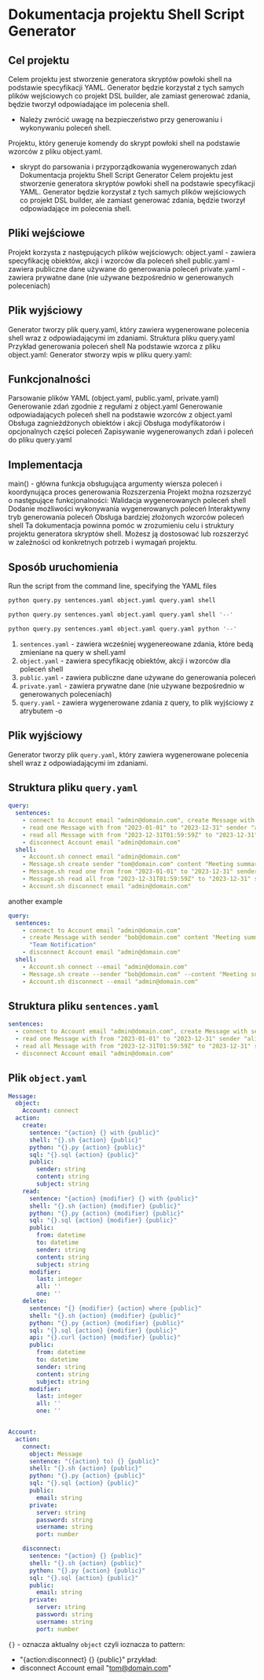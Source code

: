 # Dokumentacja projektu Shell Script Generator

## Cel projektu

Celem projektu jest stworzenie generatora skryptów powłoki shell na podstawie specyfikacji YAML. Generator będzie korzystał z tych samych plików wejściowych co projekt DSL builder, ale zamiast generować zdania, będzie tworzył odpowiadające im polecenia shell.
- Należy zwrócić uwagę na bezpieczeństwo przy generowaniu i wykonywaniu poleceń shell.

Projektu, który generuje komendy do skrypt powłoki shell na podstawie wzorców z pliku object.yaml. 
- skrypt do parsowania i przyporządkowania wygenerowanych zdań
Dokumentacja projektu Shell Script Generator
Celem projektu jest stworzenie generatora skryptów powłoki shell na podstawie specyfikacji YAML. Generator będzie korzystał z tych samych plików wejściowych co projekt DSL builder, ale zamiast generować zdania, będzie tworzył odpowiadające im polecenia shell.

## Pliki wejściowe
Projekt korzysta z następujących plików wejściowych:
object.yaml - zawiera specyfikację obiektów, akcji i wzorców dla poleceń shell
public.yaml - zawiera publiczne dane używane do generowania poleceń
private.yaml - zawiera prywatne dane (nie używane bezpośrednio w generowanych poleceniach)

## Plik wyjściowy
Generator tworzy plik query.yaml, który zawiera wygenerowane polecenia shell wraz z odpowiadającymi im zdaniami.
Struktura pliku query.yaml
Przykład generowania poleceń shell
Na podstawie wzorca z pliku object.yaml:
Generator stworzy wpis w pliku query.yaml:

## Funkcjonalności
Parsowanie plików YAML (object.yaml, public.yaml, private.yaml)
Generowanie zdań zgodnie z regułami z object.yaml
Generowanie odpowiadających poleceń shell na podstawie wzorców z object.yaml
Obsługa zagnieżdżonych obiektów i akcji
Obsługa modyfikatorów i opcjonalnych części poleceń
Zapisywanie wygenerowanych zdań i poleceń do pliku query.yaml


## Implementacja
main() - główna funkcja obsługująca argumenty wiersza poleceń i koordynująca proces generowania
Rozszerzenia
Projekt można rozszerzyć o następujące funkcjonalności:
Walidacja wygenerowanych poleceń shell
Dodanie możliwości wykonywania wygenerowanych poleceń
Interaktywny tryb generowania poleceń
Obsługa bardziej złożonych wzorców poleceń shell
Ta dokumentacja powinna pomóc w zrozumieniu celu i struktury projektu generatora skryptów shell. Możesz ją dostosować lub rozszerzyć w zależności od konkretnych potrzeb i wymagań projektu.



## Sposób uruchomienia
Run the script from the command line, specifying the YAML files 

```bash
python query.py sentences.yaml object.yaml query.yaml shell
```

```bash
python query.py sentences.yaml object.yaml query.yaml shell '--'
```

```bash
python query.py sentences.yaml object.yaml query.yaml python '--'
```


1. `sentences.yaml` - zawiera wcześniej wygenereowane zdania, które bedą zmieniane na query w shell.yaml
2. `object.yaml` - zawiera specyfikację obiektów, akcji i wzorców dla poleceń shell
3. `public.yaml` - zawiera publiczne dane używane do generowania poleceń
4. `private.yaml` - zawiera prywatne dane (nie używane bezpośrednio w generowanych poleceniach)
5. `query.yaml` - zawiera wygenerowane zdania z query, to plik wyjściowy z atrybutem -o

## Plik wyjściowy

Generator tworzy plik `query.yaml`, który zawiera wygenerowane polecenia shell wraz z odpowiadającymi im zdaniami.

## Struktura pliku `query.yaml`

```yaml
query:
  sentences:
    - connect to Account email "admin@domain.com", create Message with sender "tom@domain.com" content "Meeting summary" subject "Weekly Report"
    - read one Message with from "2023-01-01" to "2023-12-31" sender "alice@domain.com"
    - read all Message with from "2023-12-31T01:59:59Z" to "2023-12-31" subject "Weekly Report"
    - disconnect Account email "admin@domain.com"
  shell:
    - Account.sh connect email "admin@domain.com"
    - Message.sh create sender "tom@domain.com" content "Meeting summary" subject "Weekly Report"
    - Message.sh read one from from "2023-01-01" to "2023-12-31" sender "alice@domain.com"
    - Message.sh read all from "2023-12-31T01:59:59Z" to "2023-12-31" subject "Weekly Report"
    - Account.sh disconnect email "admin@domain.com"

```
another example
```yaml
query:
  sentences:
    - connect to Account email "admin@domain.com"
    - create Message with sender "bob@domain.com" content "Meeting summary" subject
      "Team Notification"
    - disconnect Account email "admin@domain.com"
  shell:
    - Account.sh connect --email "admin@domain.com"
    - Message.sh create --sender "bob@domain.com" --content "Meeting summary" --subject "Team Notification"
    - Account.sh disconnect --email "admin@domain.com"
```


## Struktura pliku `sentences.yaml`
```yaml
sentences:
  - connect to Account email "admin@domain.com", create Message with sender "tom@domain.com" content "Meeting summary" subject "Weekly Report"
  - read one Message with from "2023-01-01" to "2023-12-31" sender "alice@domain.com"
  - read all Message with from "2023-12-31T01:59:59Z" to "2023-12-31" subject "Weekly Report"
  - disconnect Account email "admin@domain.com"
```



## Plik `object.yaml`

```yaml
Message:
  object:
    Account: connect
  action:
    create:
      sentence: "{action} {} with {public}"
      shell: "{}.sh {action} {public}"
      python: "{}.py {action} {public}"
      sql: "{}.sql {action} {public}"
      public:
        sender: string
        content: string
        subject: string
    read:
      sentence: "{action} {modifier} {} with {public}"
      shell: "{}.sh {action} {modifier} {public}"
      python: "{}.py {action} {modifier} {public}"
      sql: "{}.sql {action} {modifier} {public}"
      public:
        from: datetime
        to: datetime
        sender: string
        content: string
        subject: string
      modifier:
        last: integer
        all: ''
        one: ''
    delete:
      sentence: "{} {modifier} {action} where {public}"
      shell: "{}.sh {action} {modifier} {public}"
      python: "{}.py {action} {modifier} {public}"
      sql: "{}.sql {action} {modifier} {public}"
      api: "{}.curl {action} {modifier} {public}"
      public:
        from: datetime
        to: datetime
        sender: string
        content: string
        subject: string
      modifier:
        last: integer
        all: ''
        one: ''


Account:
  action:
    connect:
      object: Message
      sentence: "({action} to) {} {public}"
      shell: "{}.sh {action} {public}"
      python: "{}.py {action} {public}"
      sql: "{}.sql {action} {public}"
      public:
        email: string
      private:
        server: string
        password: string
        username: string
        port: number

    disconnect:
      sentence: "{action} {} {public}"
      shell: "{}.sh {action} {public}"
      python: "{}.py {action} {public}"
      sql: "{}.sql {action} {public}"
      public:
        email: string
      private:
        server: string
        password: string
        username: string
        port: number


```

`{}` - oznacza aktualny `object` czyli ioznacza to pattern:
- "{action:disconnect} {} {public}"
przykład:
- disconnect Account email "tom@domain.com"


